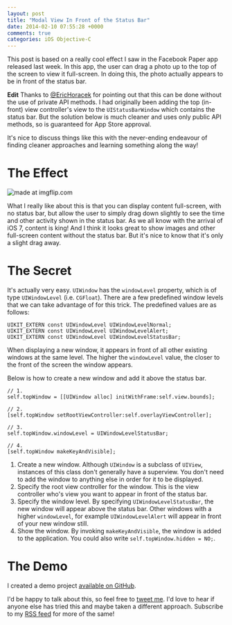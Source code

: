 ```yaml
---
layout: post
title: "Modal View In Front of the Status Bar"
date: 2014-02-10 07:55:28 +0000
comments: true
categories: iOS Objective-C
---
```


This post is based on a really cool effect I saw in the Facebook Paper app released last week. In this app, the user can drag a photo up to the top of the screen to view it full-screen. In doing this, the photo actually appears to be in front of the status bar.

<!-- more -->

**Edit** Thanks to [@EricHoracek](https://twitter.com/EricHoracek) for pointing out that this can be done without the use of private API methods. I had originally been adding the top (in-front) view controller's view to the `UIStatusBarWindow` which contains the status bar. But the solution below is much cleaner and uses only public API methods, so is guaranteed for App Store approval.

It's nice to discuss things like this with the never-ending endeavour of finding cleaner approaches and learning something along the way!

# The Effect

<img src="https://github.com/samdods/StatusBarDemo/blob/master/statusBarDemo.gif?raw=true" title="made at imgflip.com"/>

What I really like about this is that you can display content full-screen, with no status bar, but allow the user to simply drag down slightly to see the time and other activity shown in the status bar. As we all know with the arrival of iOS 7, content is king! And I think it looks great to show images and other full-screen content without the status bar. But it's nice to know that it's only a slight drag away.

# The Secret

It's actually very easy. `UIWindow` has the `windowLevel` property, which is of type `UIWindowLevel` (i.e. `CGFloat`). There are a few predefined window levels that we can take advantage of for this trick. The predefined values are as follows:

```objc
UIKIT_EXTERN const UIWindowLevel UIWindowLevelNormal;
UIKIT_EXTERN const UIWindowLevel UIWindowLevelAlert;
UIKIT_EXTERN const UIWindowLevel UIWindowLevelStatusBar;
```

When displaying a new window, it appears in front of all other existing windows at the same level. The higher the `windowLevel` value, the closer to the front of the screen the window appears.

Below is how to create a new window and add it above the status bar.

```objc
// 1.
self.topWindow = [[UIWindow alloc] initWithFrame:self.view.bounds];

// 2.
[self.topWindow setRootViewController:self.overlayViewController];

// 3.
self.topWindow.windowLevel = UIWindowLevelStatusBar;

// 4.
[self.topWindow makeKeyAndVisible];
```

1. Create a new window. Although `UIWindow` is a subclass of `UIView`, instances of this class don't generally have a superview. You don't need to add the window to anything else in order for it to be displayed.
2. Specify the root view controller for the window. This is the view controller who's view you want to appear in front of the status bar.
3. Specify the window level. By specifying `UIWindowLevelStatusBar`, the new window will appear above the status bar. Other windows with a higher `windowLevel`, for example `UIWindowLevelAlert` will appear in front of your new window still.
4. Show the window. By invoking `makeKeyAndVisible`, the window is added to the application. You could also write `self.topWindow.hidden = NO;`.

# The Demo

I created a demo project [available on GitHub](https://github.com/samdods/StatusBarDemo).

I'd be happy to talk about this, so feel free to [tweet me](http://twitter.com/dodsios). I'd love to hear if anyone else has tried this and maybe taken a different approach. Subscribe to my [RSS feed](http://octopress.dev/atom.xml) for more of the same!
